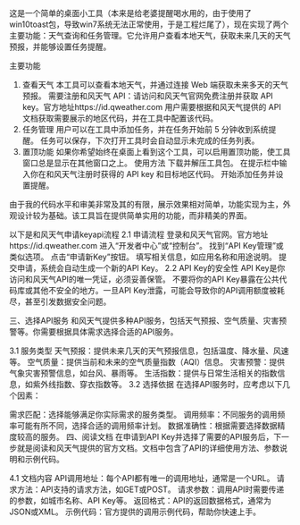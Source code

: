   这是一个简单的桌面小工具（本来是给老婆提醒喝水用的，由于使用了win10toast包，导致win7系统无法正常使用，于是工程烂尾了），现在实现了两个主要功能：天气查询和任务管理。它允许用户查看本地天气，获取未来几天的天气预报，并能够设置任务提醒。

主要功能
1. 查看天气
本工具可以查看本地天气，并通过连接 Web 端获取未来多天的天气预报。
需要注册和风天气 API：请访问和风天气官网免费注册并获取 API key。官方地址https://id.qweather.com
用户需要根据和风天气提供的 API 文档获取需要展示的地区代码，并在工具中配置该代码。
2. 任务管理
用户可以在工具中添加任务，并在任务开始前 5 分钟收到系统提醒。
任务可以保存，下次打开工具时会自动显示未完成的任务列表。
3. 置顶功能
如果你希望始终在桌面上看到这个工具，可以启用置顶功能，使工具窗口总是显示在其他窗口之上。
使用方法
下载并解压工具包。
在提示栏中输入你在和风天气注册时获得的 API key 和目标地区代码。
开始添加任务并设置提醒。

  由于我的代码水平和审美非常及其的有限，展示效果相对简单，功能实现为主，外观设计较为基础。该工具旨在提供简单实用的功能，而非精美的界面。


以下是和风天气申请keyapi流程
2.1 申请流程
登录和风天气官网。官方地址https://id.qweather.com
进入“开发者中心”或“控制台”。
找到“API Key管理”或类似选项。
点击“申请新Key”按钮。
填写相关信息，如应用名称和用途说明。
提交申请，系统会自动生成一个新的API Key。
2.2 API Key的安全性
API Key是你访问和风天气API的唯一凭证，必须妥善保管。 不要将你的API Key暴露在公共代码库或其他不安全的地方。一旦API Key泄露，可能会导致你的API调用额度被耗尽，甚至引发数据安全问题。

三、选择API服务
和风天气提供多种API服务，包括天气预报、空气质量、灾害预警等。你需要根据具体需求选择合适的API服务。

3.1 服务类型
天气预报：提供未来几天的天气预报信息，包括温度、降水量、风速等。
空气质量：提供当前和未来的空气质量指数（AQI）信息。
灾害预警：提供气象灾害预警信息，如台风、暴雨等。
生活指数：提供与日常生活相关的指数信息，如紫外线指数、穿衣指数等。
3.2 选择依据
在选择API服务时，应考虑以下几个因素：

需求匹配：选择能够满足你实际需求的服务类型。
调用频率：不同服务的调用频率可能有所不同，选择合适的调用频率计划。
数据准确性：根据需要选择数据精度较高的服务。
四、阅读文档
在申请到API Key并选择了需要的API服务后，下一步就是阅读和风天气提供的官方文档。文档中包含了API的详细使用方法、参数说明和示例代码。

4.1 文档内容
API调用地址：每个API都有唯一的调用地址，通常是一个URL。
请求方法：API支持的请求方法，如GET或POST。
请求参数：调用API时需要传递的参数，如城市名称、API Key等。
返回格式：API的返回数据格式，通常为JSON或XML。
示例代码：官方提供的调用示例代码，帮助你快速上手。
